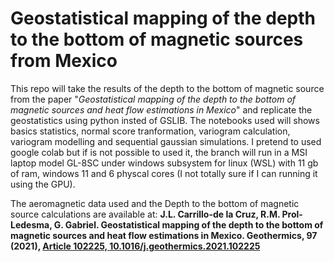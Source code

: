 # Geostatistical mapping of the depth to the bottom of magnetic sources from Mexico

This repo will take the results of the depth to the bottom of magnetic source from the paper "*Geostatistical mapping of the depth to the bottom of magnetic sources and heat flow estimations in Mexico*" and replicate the geostatistics using python insted of GSLIB. The notebooks used will shows basics statistics, normal score tranformation, variogram calculation, variogram modelling and sequential gaussian simulations. I pretend to used google colab but if is not possible to used it, the branch will run in a MSI laptop model GL-8SC under windows subsystem for linux (WSL) with 11 gb of ram, windows 11 and 6 physcal cores (I not totally sure if I can running it using the GPU).

The aeromagnetic data used and the Depth to the bottom of magnetic source calculations are available at: **J.L. Carrillo-de la Cruz, R.M. Prol-Ledesma, G. Gabriel. Geostatistical mapping of the depth to the bottom of magnetic sources and heat flow estimations in Mexico. Geothermics, 97 (2021), [Article 102225, 10.1016/j.geothermics.2021.102225](https://doi.org/10.1016/j.geothermics.2021.102225)**

